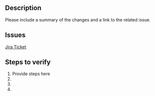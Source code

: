 ## Description

Please include a summary of the changes and a link to the related issue.

## Issues

[Jira Ticket](url)

## Steps to verify

1. Provide steps here
1.
1.
1.
